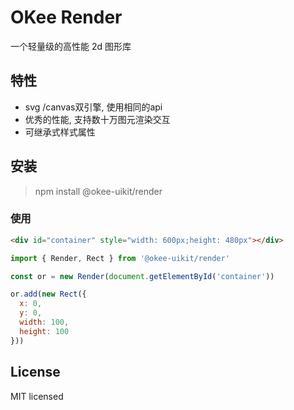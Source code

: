 # OKee Render

一个轻量级的高性能 2d 图形库

## 特性

* svg /canvas双引擎, 使用相同的api
* 优秀的性能, 支持数十万图元渲染交互
* 可继承式样式属性

## 安装
> npm install @okee-uikit/render

### 使用
```html
<div id="container" style="width: 600px;height: 480px"></div>
```

```js
import { Render, Rect } from '@okee-uikit/render'

const or = new Render(document.getElementById('container'))

or.add(new Rect({
  x: 0,
  y: 0,
  width: 100,
  height: 100
}))
```

## License

MIT licensed